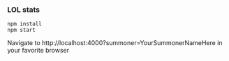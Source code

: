 ### LOL stats

```
npm install
npm start
```

Navigate to http://localhost:4000?summoner=YourSummonerNameHere in your favorite browser
